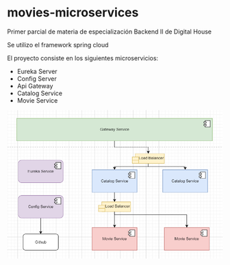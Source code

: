 # movies-microservices
Primer parcial de materia de especialización Backend II de Digital House

Se utilizo el framework spring cloud

El proyecto consiste en los siguientes microservicios:
- Eureka Server
- Config Server
- Api Gateway
- Catalog Service
- Movie Service

![diagrama de arquitectura de microservicios](https://github.com/j-madruga/movies-microservices/blob/main/diagrama-microservicios-primer-parcial.png)



